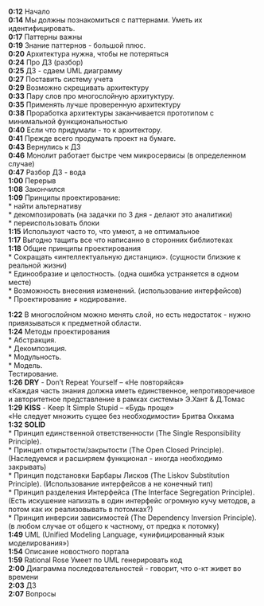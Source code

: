 **0:12** Начало  
**0:14** Мы должны познакомиться с паттернами. Уметь их идентифицировать.   
**0:17** Паттерны важны  
**0:19** Знание паттернов - большой плюс.  
**0:20** Архитектура нужна, чтобы не потеряться  
**0:24** Про ДЗ (разбор)  
**0:25** ДЗ - сдаем UML диаграмму  
**0:27** Поставить систему учета  
**0:29** Возможно скрещивать архитектуру  
**0:33** Пару слов про многослойную архитуктуру.  
**0:35** Применять лучше проверенную архитектуру  
**0:38** Проработка архитектуры заканчивается прототипом с минимальной функциональностью  
**0:40** Если что придумали - то к архитектору.  
**0:41** Прежде всего продумать проект на бумаге.  
**0:43** Вернулись к ДЗ  
**0:46** Монолит работает быстре чем микросервисы (в определенном случае)  
**0:47** Разбор ДЗ - вода  
**1:00** Перерыв  
**1:08** Закончился  
**1:09** Принципы проектирование:  
	* найти альтернативу  
	* декомпозировать (на задачки по 3 дня - делают это аналитики)  
	* переиспользовать блоки  
**1:15** Используют часто то, что умеют, а не оптимальное  
**1:17** Выгодно тащить все что написанно в сторонних библиотеках  
**1:18** Общие принципы проектирования  
	* Сокращать «интеллектуальную дистанцию». (сущности близкие к реальной жизни)  
	* Единообразие и целостность. (одна ошибка устраняется в одном месте)  
	* Возможность внесения изменений. (использование интерфейсов)  
	* Проектирование ≠ кодирование.  
  
**1:22** В многослойном можно менять слой, но есть недостаток - нужно привязываться к предметной области.  
**1:24** Методы проектирования  
	* Абстракция.  
	* Декомпозиция.  
	* Модульность.  
	* Модель.  
	Тестирование.  
**1:26** **DRY** - Don’t Repeat Yourself – «Не повторяйся»    
«Каждая часть знания должна иметь единственное, непротиворечивое и авторитетное представление в рамках системы» Э.Хант & Д.Томас    
**1:29** **KISS** - Keep It Simple Stupid – «Будь проще»  
«Не следует множить сущее без необходимости»  Бритва Оккама  
**1:32** **SOLID**   
	* Принцип единственной ответственности (The Single Responsibility Principle).  
	* Принцип открытости/закрытости (The Open Closed Principle). (Наследуемся и расширяем функционал - иногда необходимо закрывать)  
	* Принцип подстановки Барбары Лисков (The Liskov Substitution Principle). (Использование интерфейсов а не конечный тип)  
	* Принцип разделения Интерфейса (The Interface Segregation Principle). (Есть искушение напихать в один интерфейс огромную кучу методов, а потом как их   реализовывать в потомках?)  
	* Принцип инверсии зависимостей (The Dependency Inversion Principle). (в любом случае от общего к частному, от предка к потомку)  
**1:49** UML (Unified Modeling Language, «унифицированный язык моделирования»)  
**1:54** Описание новостного портала  
**1:59** Rational Rose Умеет по UML генерировать код  
**2:00** Диаграмма последовательностей - говорит, что о-кт живет во времени  
**2:03** ДЗ  
**2:07** Вопросы  